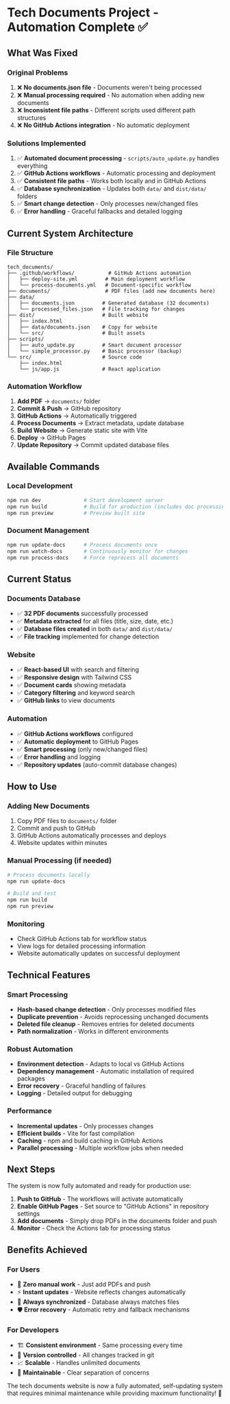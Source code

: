 # Tech Documents Project - Automation Complete ✅

## What Was Fixed

### Original Problems
1. ❌ **No documents.json file** - Documents weren't being processed
2. ❌ **Manual processing required** - No automation when adding new documents  
3. ❌ **Inconsistent file paths** - Different scripts used different path structures
4. ❌ **No GitHub Actions integration** - No automatic deployment

### Solutions Implemented
1. ✅ **Automated document processing** - `scripts/auto_update.py` handles everything
2. ✅ **GitHub Actions workflows** - Automatic processing and deployment
3. ✅ **Consistent file paths** - Works both locally and in GitHub Actions
4. ✅ **Database synchronization** - Updates both `data/` and `dist/data/` folders
5. ✅ **Smart change detection** - Only processes new/changed files
6. ✅ **Error handling** - Graceful fallbacks and detailed logging

## Current System Architecture

### File Structure
```
tech_documents/
├── .github/workflows/           # GitHub Actions automation
│   ├── deploy-site.yml         # Main deployment workflow
│   └── process-documents.yml   # Document-specific workflow
├── documents/                  # PDF files (add new documents here)
├── data/
│   ├── documents.json         # Generated database (32 documents)
│   └── processed_files.json   # File tracking for changes
├── dist/                      # Built website
│   ├── index.html
│   ├── data/documents.json    # Copy for website
│   └── src/                   # Built assets
├── scripts/
│   ├── auto_update.py         # Smart document processor
│   └── simple_processor.py    # Basic processor (backup)
└── src/                       # Source code
    ├── index.html
    └── js/app.js              # React application
```

### Automation Workflow
1. **Add PDF** → `documents/` folder
2. **Commit & Push** → GitHub repository
3. **GitHub Actions** → Automatically triggered
4. **Process Documents** → Extract metadata, update database
5. **Build Website** → Generate static site with Vite
6. **Deploy** → GitHub Pages
7. **Update Repository** → Commit updated database files

## Available Commands

### Local Development
```bash
npm run dev              # Start development server
npm run build            # Build for production (includes doc processing)
npm run preview          # Preview built site
```

### Document Management
```bash
npm run update-docs      # Process documents once
npm run watch-docs       # Continuously monitor for changes
npm run process-docs     # Force reprocess all documents
```

## Current Status

### Documents Database
- ✅ **32 PDF documents** successfully processed
- ✅ **Metadata extracted** for all files (title, size, date, etc.)
- ✅ **Database files created** in both `data/` and `dist/data/`
- ✅ **File tracking** implemented for change detection

### Website
- ✅ **React-based UI** with search and filtering
- ✅ **Responsive design** with Tailwind CSS
- ✅ **Document cards** showing metadata
- ✅ **Category filtering** and keyword search
- ✅ **GitHub links** to view documents

### Automation
- ✅ **GitHub Actions workflows** configured
- ✅ **Automatic deployment** to GitHub Pages
- ✅ **Smart processing** (only new/changed files)
- ✅ **Error handling** and logging
- ✅ **Repository updates** (auto-commit database changes)

## How to Use

### Adding New Documents
1. Copy PDF files to `documents/` folder
2. Commit and push to GitHub
3. GitHub Actions automatically processes and deploys
4. Website updates within minutes

### Manual Processing (if needed)
```bash
# Process documents locally
npm run update-docs

# Build and test
npm run build
npm run preview
```

### Monitoring
- Check GitHub Actions tab for workflow status
- View logs for detailed processing information
- Website automatically updates on successful deployment

## Technical Features

### Smart Processing
- **Hash-based change detection** - Only processes modified files
- **Duplicate prevention** - Avoids reprocessing unchanged documents
- **Deleted file cleanup** - Removes entries for deleted documents
- **Path normalization** - Works in different environments

### Robust Automation
- **Environment detection** - Adapts to local vs GitHub Actions
- **Dependency management** - Automatic installation of required packages
- **Error recovery** - Graceful handling of failures
- **Logging** - Detailed output for debugging

### Performance
- **Incremental updates** - Only processes changes
- **Efficient builds** - Vite for fast compilation
- **Caching** - npm and build caching in GitHub Actions
- **Parallel processing** - Multiple workflow jobs when needed

## Next Steps

The system is now fully automated and ready for production use:

1. **Push to GitHub** - The workflows will activate automatically
2. **Enable GitHub Pages** - Set source to "GitHub Actions" in repository settings
3. **Add documents** - Simply drop PDFs in the documents folder and push
4. **Monitor** - Check the Actions tab for processing status

## Benefits Achieved

### For Users
- 🚀 **Zero manual work** - Just add PDFs and push
- ⚡ **Instant updates** - Website reflects changes automatically
- 🔄 **Always synchronized** - Database always matches files
- 🛡️ **Error recovery** - Automatic retry and fallback mechanisms

### For Developers
- 🏗️ **Consistent environment** - Same processing every time
- 📝 **Version controlled** - All changes tracked in git
- 📈 **Scalable** - Handles unlimited documents
- 🔧 **Maintainable** - Clear separation of concerns

The tech documents website is now a fully automated, self-updating system that requires minimal maintenance while providing maximum functionality! 🎉
